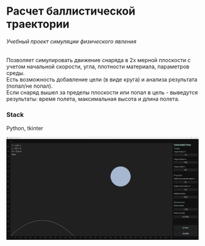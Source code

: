 # Расчет баллистической траектории

###### Учебный проект симуляции физического явления
Позволяет симулировать движение снаряда в 2х мерной плоскости с учетом начальной скорости, угла, плотности материала, параметров среды.  
Есть возможность добавление цели (в виде круга) и анализа результата (попал/не попал).  
Если снаряд вышел за пределы плоскости или попал в цель - выведутся результаты: время полета, максимальная высота и длина полета.  

### Stack
Python, tkinter

![preview](/preview.png)
